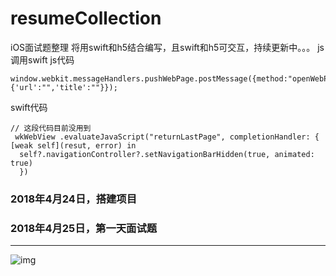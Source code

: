 # resumeCollection
iOS面试题整理
将用swift和h5结合编写，且swift和h5可交互，持续更新中。。。
js调用swift
js代码
```
window.webkit.messageHandlers.pushWebPage.postMessage({method:"openWebPage",data:{'url':"",'title':""}});
```
swift代码
```
// 这段代码目前没用到
 wkWebView .evaluateJavaScript("returnLastPage", completionHandler: { [weak self](resut, error) in
  self?.navigationController?.setNavigationBarHidden(true, animated: true)
  })
```



### 2018年4月24日，搭建项目
### 2018年4月25日，第一天面试题
-----
![img](https://github.com/wutao23yzd/resumeCollection/blob/master/firstDay.png)
